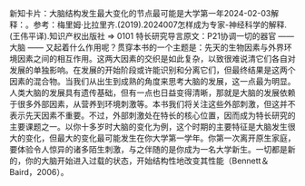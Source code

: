 

新知卡片：大脑结构发生最大变化的节点最可能是大学第一年2024-02-03解释：。参考：梅里姆·比拉里齐.(2019).2024007怎样成为专家-神经科学的解释.(王伟平译).知识产权出版社 => 0101 特长研究导言原文：P21协调一切的器官 —— 大脑 —— 又起着什么作用呢？贯穿本书的一个主题是：先天的生物因素与外界环境因素之间的相互作用。这两大因素的交织是如此复杂，以致很难说清它们各自对发展的单独影响。在发展的开始阶段或许能识别和分离它们，但最终结果是这两个因素的混合物。当我们从出生到成熟的角度来思考大脑的发展，这一点最为明显。人类大脑的发展具有遗传基础，但有一点也日益变得清晰，那就是大脑的发展依赖于很多外部因素，从营养到环境刺激等。本书我们将关注这些外部刺激，但这并不表示先天因素不重要。不过，外部刺激处在特长的核心位置，因而成为特长研究的主要课题之一。以你十多岁时大脑的变化为例，这个时期的主要特征是大脑发生很大的变化，但最大的变化最可能发生在你大学第一学年。你第一次离开原生家庭，要体验令人惊异的诸多陌生刺激，与之伴随的是你成为一名大学新生。一切都是新的，你的大脑开始进入过载的状态，开始结构性地改变其性能（Bennett＆Baird，2006）。